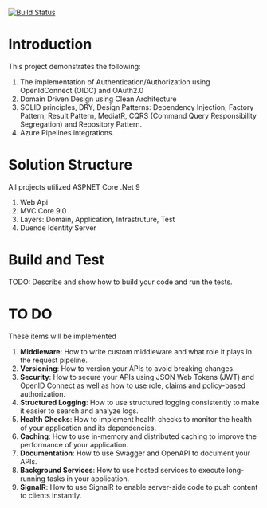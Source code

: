 [![Build Status](https://dev.azure.com/robmars2008/BTM%20Organization/_apis/build/status%2Frobmars123.DDDCleanArchi.OpenID-OAuth2-Microservice1?branchName=master)](https://dev.azure.com/robmars2008/BTM%20Organization/_build/latest?definitionId=5&branchName=master)

# Introduction 
This project demonstrates the following:
1. The implementation of Authentication/Authorization using OpenIdConnect (OIDC) and OAuth2.0
2. Domain Driven Design using Clean Architecture
3. SOLID principles, DRY, Design Patterns: Dependency Injection, Factory Pattern, Result Pattern, MediatR, CQRS (Command Query Responsibility Segregation) and Repository Pattern.
4. Azure Pipelines integrations.

# Solution Structure
All projects utilized ASPNET Core .Net 9
1.	Web Api
2.	MVC Core 9.0
3.	Layers: Domain, Application, Infrastruture, Test 
5.	Duende Identity Server

# Build and Test
TODO: Describe and show how to build your code and run the tests. 

# TO DO
These items will be implemented
1. **Middleware**: How to write custom middleware and what role it plays in the request pipeline.
2. **Versioning**: How to version your APIs to avoid breaking changes.
3. **Security**: How to secure your APIs using JSON Web Tokens (JWT) and OpenID Connect as well as how to use role, claims and policy-based authorization.
4. **Structured Logging**: How to use structured logging consistently to make it easier to search and analyze logs.
5. **Health Checks**: How to implement health checks to monitor the health of your application and its dependencies.
6. **Caching**: How to use in-memory and distributed caching to improve the performance of your application.
7. **Documentation**: How to use Swagger and OpenAPI to document your APIs.
8. **Background Services**: How to use hosted services to execute long-running tasks in your application.
9. **SignalR**: How to use SignalR to enable server-side code to push content to clients instantly.
